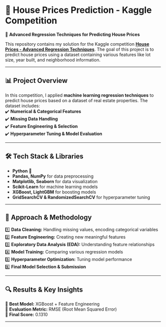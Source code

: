 # 🏡 House Prices Prediction - Kaggle Competition  

🚀 **Advanced Regression Techniques for Predicting House Prices**  

This repository contains my solution for the Kaggle competition **[House Prices - Advanced Regression Techniques](https://www.kaggle.com/competitions/house-prices-advanced-regression-techniques)**. The goal of this project is to predict house prices using a dataset containing various features like lot size, year built, and neighborhood information.  

---

## 📊 **Project Overview**  
In this competition, I applied **machine learning regression techniques** to predict house prices based on a dataset of real estate properties. The dataset includes:  
✔️ **Numerical & Categorical Features**  
✔️ **Missing Data Handling**  
✔️ **Feature Engineering & Selection**  
✔️ **Hyperparameter Tuning & Model Evaluation**  

---

## 🛠 **Tech Stack & Libraries**  
- **Python** 🐍  
- **Pandas, NumPy** for data preprocessing  
- **Matplotlib, Seaborn** for data visualization  
- **Scikit-Learn** for machine learning models  
- **XGBoost, LightGBM** for boosting models  
- **GridSearchCV & RandomizedSearchCV** for hyperparameter tuning  

---

## 📌 **Approach & Methodology**  
1️⃣ **Data Cleaning:** Handling missing values, encoding categorical variables  
2️⃣ **Feature Engineering:** Creating new meaningful features  
3️⃣ **Exploratory Data Analysis (EDA):** Understanding feature relationships  
4️⃣ **Model Training:** Comparing various regression models  
5️⃣ **Hyperparameter Optimization:** Tuning model performance  
6️⃣ **Final Model Selection & Submission**  

---

## 🔍 **Results & Key Insights**  
📌 **Best Model:** XGBoost + Feature Engineering  
📌 **Evaluation Metric:** RMSE (Root Mean Squared Error)  
📌 **Final Score:** 0.1310  

---
